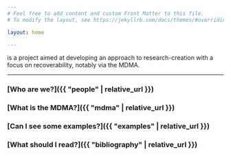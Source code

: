 ```yaml
---
# Feel free to add content and custom Front Matter to this file.
# To modify the layout, see https://jekyllrb.com/docs/themes/#overriding-theme-defaults

layout: home

---
```


is a project aimed at developing an approach to research-creation with a focus on recoverability, notably via the MDMA.


---


### [Who are we?]({{ "people" | relative_url }})

### [What is the MDMA?]({{ "mdma" | relative_url }})

### [Can I see some examples?]({{ "examples" | relative_url }})

### [What should I read?]({{ "bibliography" | relative_url }})
